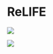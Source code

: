 # ReLIFE
![](https://cdn-images-1.medium.com/max/1000/1*liUiVlrwcuB10MNF9I7Dzg.png)


![](https://cdn-images-1.medium.com/max/800/1*SHmJKPyXAkvUyYz8G7SIaw.gif)



